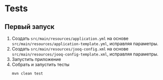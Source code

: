 # Tests

## Первый запуск

1. Создать `src/main/resources/application.yml` на основе `src/main/resources/application-template.yml`, исправляя параметры.
2. Создать `src/main/resources/jooq-config.xml` на основе `src/main/resources/jooq-config-template.xml`, исправляя параметры.
3. Запустить приложение
4. Собрать и запустить тесты
   ```shell
   mvn clean test
   ```
